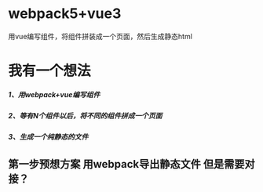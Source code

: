 # webpack5+vue3
用vue编写组件，将组件拼装成一个页面，然后生成静态html
# 我有一个想法

##### 1、用webpack+vue编写组件
##### 2、等有N个组件以后，将不同的组件拼成一个页面
##### 3、生成一个纯静态的文件

## 第一步预想方案 用webpack导出静态文件 但是需要对接？
